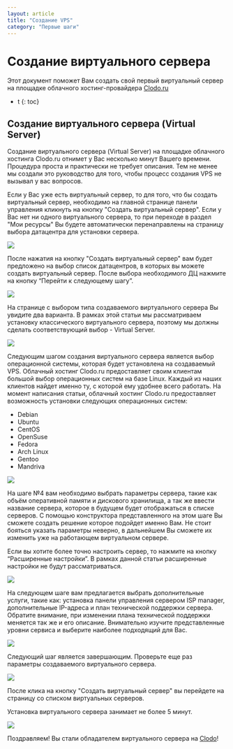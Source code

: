 ```yaml
---
layout: article
title: "Создание VPS"
category: "Первые шаги"
---
```


# Создание виртуального сервера

Этот документ поможет Вам создать свой первый виртуальный сервер на площадке облачного хостинг-провайдера [Clodo.ru](http://clodo.ru)

* t
{: toc}

Создание виртуального сервера (Virtual Server)
----------------------------------------------

Создание виртуального сервера (Virtual Server) на площадке облачного хостинга Clodo.ru отнимет у Вас несколько минут Вашего времени. Процедура проста и практически не требует описания. Тем не менее мы создали это руководство для того, чтобы процесс создания VPS не вызывал у вас вопросов.

Если у Вас уже есть виртуальный сервер, то для того, что бы создать виртуальный сервер, необходимо на главной странице панели управления кликнуть на кнопку "Создать виртуальный сервер". Если у Вас нет ни одного виртуального сервера, то при переходе в раздел "Мои ресурсы" Вы будете автоматически перенаправлены на страницу выбора датацентра для установки сервера.

![](http://static.clodo.ru/lib-images/create_vps/create_server.png)

После нажатия на кнопку "Создать виртуальный сервер" вам будет предложено на выбор список датацентров, в которых вы можете создать виртуальный сервер. После выбора необходимого ДЦ нажмите на кнопку “Перейти к следующему шагу”.

![](http://static.clodo.ru/lib-images/create_vps/select_dc.png)

На странице с выбором типа создаваемого виртуального сервера Вы увидите два варианта. В рамках этой статьи мы рассматриваем установку классического виртуального сервера, поэтому мы должны сделать соответствующий выбор - Virtual Server.

![](http://static.clodo.ru/lib-images/create_vps/vps_select.png)

Следующим шагом создания виртуального сервера является выбор операционной системы, которая будет установлена на создаваемый VPS. Облачный хостинг Clodo.ru предоставляет своим клиентам большой выбор операционных систем на базе Linux. Каждый из наших клиентов найдет именно ту, с которой ему удобнее всего работать. На момент написания статьи, облачный хостинг Clodo.ru предоставляет возможность установки следующих операционных систем:

+ Debian
+ Ubuntu
+ CentOS
+ OpenSuse
+ Fedora
+ Arch Linux
+ Gentoo
+ Mandriva

![](../../images/create_vps/systems.png)

На шаге №4 вам необходимо выбрать параметры сервера, такие как объём оперативной памяти и дискового хранилища, а так же ввести название сервера, которое в будущем будет отображаться в списке серверов. С помощью конструктора представленного на этом шаге Вы сможете создать решение которое подойдет именно Вам. Не стоит бояться указать параметры неверно, в дальнейшем Вы сможете их изменить уже на работающем виртуальном сервере.

Если вы хотите более точно настроить сервер, то нажмите на кнопку “Расширенные настройки”. В рамках данной статьи расширенные настройки не будут рассматриваться.

![](http://static.clodo.ru/lib-images/create_vps/vps_params.png)

На следующем шаге вам предлагается выбрать дополнительные услуги, такие как: установка панели управления сервером ISP manager, дополнительные IP-адреса и план технической поддержки сервера. Обратите внимание, при изменении плана технической поддержки меняется так же и его описание. Внимательно изучите представленные уровни сервиса и выберите наиболее подходящий для Вас.

![](http://static.clodo.ru/lib-images/create_vps/vps_params_add.png)

Следующий шаг является завершающим. Проверьте еще раз параметры создаваемого виртуального сервера.

![](http://static.clodo.ru/lib-images/create_vps/vps_finalstep.png)

После клика на кнопку "Создать виртуальный сервер" вы перейдете на страницу со списком виртуальных серверов. 

Установка виртуального сервера занимает не более 5 минут.

![](http://lib.clodo.ru/images/assets/setup.gif)

Поздравляем! Вы стали обладателем виртуального сервера на [Clodo](http://clodo.ru)!